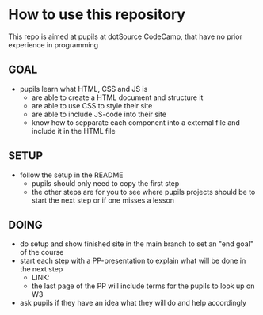 # How to use this repository
This repo is aimed at pupils at dotSource CodeCamp, that have no prior experience in programming
## GOAL
- pupils learn what HTML, CSS and JS is
    -  are able to create a HTML document and structure it
    -  are able to use CSS to style their site
    -  are able to include JS-code into their site
    -  know how to sepparate each component into a external file and include it in the HTML file

## SETUP
- follow the setup in the README
    - pupils should only need to copy the first step
    - the other steps are for you to see where pupils projects should be to start the next step or if one misses a lesson

## DOING
- do setup and show finished site in the main branch to set an "end goal" of the course
- start each step with a PP-presentation to explain what will be done in the next step
    - LINK: 
    - the last page of the PP will include terms for the pupils to look up on W3
- ask pupils if they have an idea what they will do and help accordingly